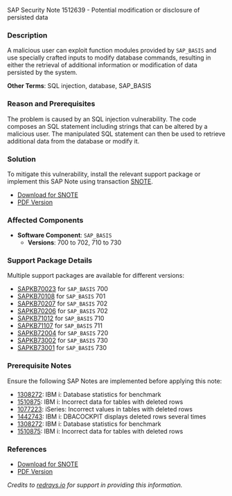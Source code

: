 SAP Security Note 1512639 - Potential modification or disclosure of persisted data

### Description

A malicious user can exploit function modules provided by `SAP_BASIS` and use specially crafted inputs to modify database commands, resulting in either the retrieval of additional information or modification of data persisted by the system.

**Other Terms**: SQL injection, database, SAP_BASIS

### Reason and Prerequisites

The problem is caused by an SQL injection vulnerability. The code composes an SQL statement including strings that can be altered by a malicious user. The manipulated SQL statement can then be used to retrieve additional data from the database or modify it.

### Solution

To mitigate this vulnerability, install the relevant support package or implement this SAP Note using transaction [SNOTE](https://me.sap.com/notes/1512639).

- [Download for SNOTE](https://notesdownloads.sap.com/note/0040000008964422017)
- [PDF Version](https://userapps.support.sap.com/sap/support/sfm/notes/print/0001512639?language=en-US&token=6423B80CA598C012687C9828C3420161)

### Affected Components

- **Software Component**: `SAP_BASIS`
  - **Versions**: 700 to 702, 710 to 730

### Support Package Details

Multiple support packages are available for different versions:

- [SAPKB70023](https://me.sap.com/supportpackage/SAPKB70023) for `SAP_BASIS` 700
- [SAPKB70108](https://me.sap.com/supportpackage/SAPKB70108) for `SAP_BASIS` 701
- [SAPKB70207](https://me.sap.com/supportpackage/SAPKB70207) for `SAP_BASIS` 702
- [SAPKB70206](https://me.sap.com/supportpackage/SAPKB70206) for `SAP_BASIS` 702
- [SAPKB71012](https://me.sap.com/supportpackage/SAPKB71012) for `SAP_BASIS` 710
- [SAPKB71107](https://me.sap.com/supportpackage/SAPKB71107) for `SAP_BASIS` 711
- [SAPKB72004](https://me.sap.com/supportpackage/SAPKB72004) for `SAP_BASIS` 720
- [SAPKB73002](https://me.sap.com/supportpackage/SAPKB73002) for `SAP_BASIS` 730
- [SAPKB73001](https://me.sap.com/supportpackage/SAPKB73001) for `SAP_BASIS` 730

### Prerequisite Notes

Ensure the following SAP Notes are implemented before applying this note:

- [1308272](https://me.sap.com/notes/1308272): IBM i: Database statistics for benchmark
- [1510875](https://me.sap.com/notes/1510875): IBM i: Incorrect data for tables with deleted rows
- [1077223](https://me.sap.com/notes/1077223): iSeries: Incorrect values in tables with deleted rows
- [1442743](https://me.sap.com/notes/1442743): IBM i: DBACOCKPIT displays deleted rows several times
- [1308272](https://me.sap.com/notes/1308272): IBM i: Database statistics for benchmark
- [1510875](https://me.sap.com/notes/1510875): IBM i: Incorrect data for tables with deleted rows

### References

- [Download for SNOTE](https://notesdownloads.sap.com/note/0040000008964422017)
- [PDF Version](https://userapps.support.sap.com/sap/support/sfm/notes/print/0001512639?language=en-US&token=6423B80CA598C012687C9828C3420161)

*Credits to [redrays.io](https://redrays.io) for support in providing this information.*